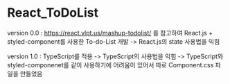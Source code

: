 # React_ToDoList

version 0.0 : https://react.vlpt.us/mashup-todolist/ 를 참고하여 React.js + styled-component를 사용한 To-do-List 개발
    -> React.js의 state 사용법을 익힘

version 1.0 : TypeScript를 적용
    -> TypeScript의 사용법을 익힘
    -> TypeScript와 styled-componenet를 같이 사용하기에 어려움이 있어서 따로 Component.css 파일을 만들었음
